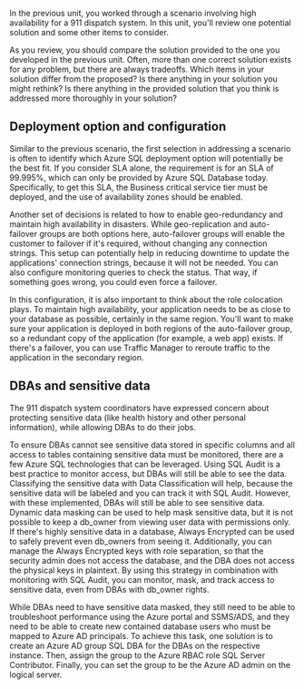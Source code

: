 In the previous unit, you worked through a scenario involving high availability for a 911 dispatch system. In this unit, you'll review one potential solution and some other items to consider.

As you review, you should compare the solution provided to the one you developed in the previous unit. Often, more than one correct solution exists for any problem, but there are always tradeoffs. Which items in your solution differ from the proposed? Is there anything in your solution you might rethink? Is there anything in the provided solution that you think is addressed more thoroughly in your solution?

## Deployment option and configuration

Similar to the previous scenario, the first selection in addressing a scenario is often to identify which Azure SQL deployment option will potentially be the best fit. If you consider SLA alone, the requirement is for an SLA of 99.995%, which can only be provided by Azure SQL Database today. Specifically, to get this SLA, the Business critical service tier must be deployed, and the use of availability zones should be enabled.

Another set of decisions is related to how to enable geo-redundancy and maintain high availability in disasters. While geo-replication and auto-failover groups are both options here, auto-failover groups will enable the customer to failover if it's required, without changing any connection strings. This setup can potentially help in reducing downtime to update the applications' connection strings, because it will not be needed. You can also configure monitoring queries to check the status. That way, if something goes wrong, you could even force a failover.

In this configuration, it is also important to think about the role colocation plays. To maintain high availability, your application needs to be as close to your database as possible, certainly in the same region. You'll want to make sure your application is deployed in both regions of the auto-failover group, so a redundant copy of the application (for example, a web app) exists. If there's a failover, you can use Traffic Manager to reroute traffic to the application in the secondary region.

## DBAs and sensitive data

The 911 dispatch system coordinators have expressed concern about protecting sensitive data (like health history and other personal information), while allowing DBAs to do their jobs.

To ensure DBAs cannot see sensitive data stored in specific columns and all access to tables containing sensitive data must be monitored, there are a few Azure SQL technologies that can be leveraged. Using SQL Audit is a best practice to monitor access, but DBAs will still be able to see the data. Classifying the sensitive data with Data Classification will help, because the sensitive data will be labeled and you can track it with SQL Audit. However, with these implemented, DBAs will still be able to see sensitive data. Dynamic data masking can be used to help mask sensitive data, but it is not possible to keep a db_owner from viewing user data with permissions only. If there's highly sensitive data in a database, Always Encrypted can be used to safely prevent even db_owners from seeing it. Additionally, you can manage the Always Encrypted keys with role separation, so that the security admin does not access the database, and the DBA does not access the physical keys in plaintext. By using this strategy in combination with monitoring with SQL Audit, you can monitor, mask, and track access to sensitive data, even from DBAs with db_owner rights.

While DBAs need to have sensitive data masked, they still need to be able to troubleshoot performance using the Azure portal and SSMS/ADS, and they need to be able to create new contained database users who must be mapped to Azure AD principals. To achieve this task, one solution is to create an Azure AD group SQL DBA for the DBAs on the respective instance. Then, assign the group to the Azure RBAC role SQL Server Contributor. Finally, you can set the group to be the Azure AD admin on the logical server.
